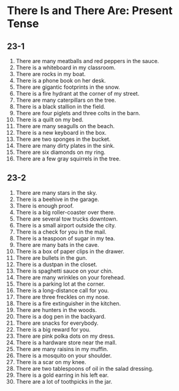 # There Is and There Are: Present Tense

## 23-1

1. There are many meatballs and red peppers in the sauce.
1. There is a whiteboard in my classroom.
1. There are rocks in my boat.
1. There is a phone book on her desk.
1. There are gigantic footprints in the snow.
1. There is a fire hydrant at the corner of my street.
1. There are many caterpillars on the tree.
1. There is a black stallion in the field.
1. There are four piglets and three colts in the barn.
1. There is a quilt on my bed.
1. There are many seagulls on the beach.
1. There is a new keyboard in the box.
1. There are two sponges in the bucket.
1. There are many dirty plates in the sink.
1. There are six diamonds on my ring.
1. There are a few gray squirrels in the tree.

## 23-2

1. There are many stars in the sky.
1. There is a beehive in the garage.
1. There is enough proof.
1. There is a big roller-coaster over there.
1. There are several tow trucks downtown.
1. There is a small airport outside the city.
1. There is a check for you in the mail.
1. There is a teaspoon of sugar in my tea.
1. There are many bats in the cave.
1. There is a box of paper clips in the drawer.
1. There are bullets in the gun.
1. There is a dustpan in the closet.
1. There is spaghetti sauce on your chin.
1. There are many wrinkles on your forehead.
1. There is a parking lot at the corner.
1. There is a long-distance call for you.
1. There are three freckles on my nose.
1. There is a fire extinguisher in the kitchen.
1. There are hunters in the woods.
1. There is a dog pen in the backyard.
1. There are snacks for everybody.
1. There is a big reward for you.
1. There are pink polka dots on my dress.
1. There is a hardware store near the mall.
1. There are many raisins in my muffin.
1. There is a mosquito on your shoulder.
1. There is a scar on my knee.
1. There are two tablespoons of oil in the salad dressing.
1. There is a gold earring in his left ear.
1. There are a lot of toothpicks in the jar.
